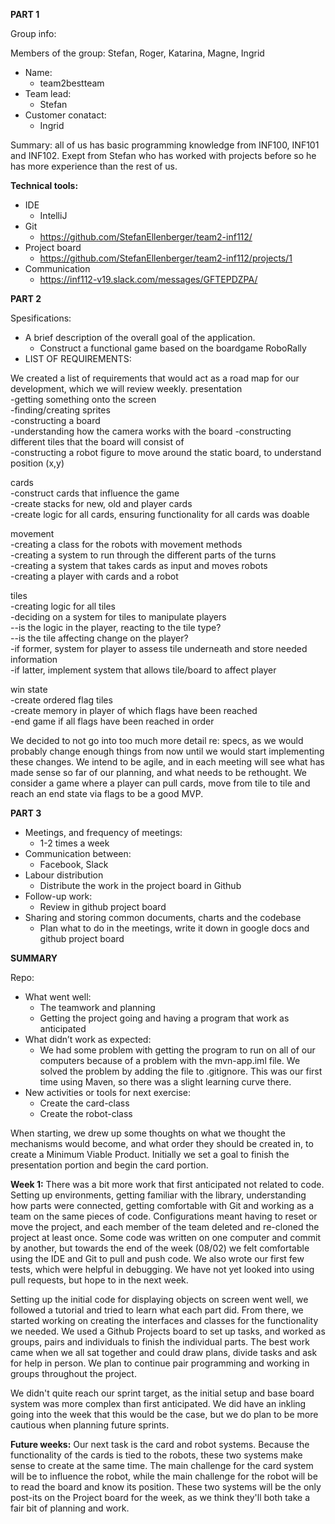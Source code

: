 
**PART 1**

Group info:

Members of the group:
 Stefan, Roger, Katarina, Magne, Ingrid
* Name:
  * team2bestteam
* Team lead:
  * Stefan
* Customer conatact:
  * Ingrid
  
Summary: all of us has basic programming knowledge from INF100, INF101 and INF102. Exept from Stefan who has worked with projects before so he has more experience than the rest of us.


**Technical tools:**
* IDE
  * IntelliJ
* Git
  * https://github.com/StefanEllenberger/team2-inf112/
* Project board
  * https://github.com/StefanEllenberger/team2-inf112/projects/1
* Communication 
  * https://inf112-v19.slack.com/messages/GFTEPDZPA/


**PART 2**

Spesifications:
* A brief description of the overall goal of the application. 
  * Construct a functional game based on the boardgame RoboRally
* LIST OF REQUIREMENTS:

We created a list of requirements that would act as a road map for our development, which we will review weekly.
presentation  
-getting something onto the screen  
-finding/creating sprites  
-constructing a board  
-understanding how the camera works with the board
-constructing different tiles that the board will consist of   
-constructing a robot figure to move around the static board, to understand position (x,y)  

cards   
-construct cards that influence the game  
-create stacks for new, old and player cards  
-create logic for all cards, ensuring functionality for all cards was doable

movement  
-creating a class for the robots with movement methods  
-creating a system to run through the different parts of the turns  
-creating a system that takes cards as input and moves robots  
-creating a player with cards and a robot

tiles  
-creating logic for all tiles  
-deciding on a system for tiles to manipulate players  
--is the logic in the player, reacting to the tile type?  
--is the tile affecting change on the player?  
-if former, system for player to assess tile underneath and store needed information  
-if latter, implement system that allows tile/board to affect player

win state  
-create ordered flag tiles   
-create memory in player of which flags have been reached  
-end game if all flags have been reached in order


We decided to not go into too much more detail re: specs, as we would probably change enough things from now until we would start implementing these changes. We intend to be agile, and in each meeting will see what has made sense so far of our planning, and what needs to be rethought.  We consider a game where a player can pull cards, move from tile to tile and reach an end state via flags to be a good MVP.



**PART 3**

* Meetings, and frequency of meetings: 
  * 1-2 times a week
* Communication between: 
  * Facebook, Slack
* Labour distribution 
  * Distribute the work in the project board in Github
* Follow-up work:
  * Review in github project board
* Sharing and storing common documents, charts and the codebase
  * Plan what to do in the meetings, write it down in google docs and github project board

**SUMMARY**

Repo:
* What went well:
  * The teamwork and planning
  * Getting the project going and having a program that work as anticipated
* What didn’t work as expected:
  * We had some problem with getting the program to run on all of our computers because of a problem with the mvn-app.iml file. We solved the problem by adding the file to .gitignore. This was our first time using Maven, so there was a slight learning curve there.   
* New activities or tools for next exercise:
  * Create the card-class
  * Create the robot-class

When starting, we drew up some thoughts on what we thought the mechanisms would become, and what order they should be created in, to create a Minimum Viable Product. Initially we set a goal to finish the presentation portion and begin the card portion.


**Week 1:**
There was a bit more work that first anticipated not related to code. Setting up environments, getting familiar with the library, understanding how parts were connected, getting comfortable with Git and working as a team on the same pieces of code. Configurations meant having to reset or move the project, and each member of the team deleted and re-cloned the project at least once. Some code was written on one computer and commit by another, but towards the end of the week (08/02) we felt comfortable using the IDE and Git to pull and push code. We also wrote our first few tests, which were helpful in debugging. We have not yet looked into using pull requests, but hope to in the next week. 

Setting up the initial code for displaying objects on screen went well, we followed a tutorial and tried to learn what each part did. From there, we started working on creating the interfaces and classes for the functionality we needed. We used a Github  Projects board to set up tasks, and worked as groups, pairs and individuals to finish the individual parts. The best work came when we all sat together and could draw plans, divide tasks and ask for help in person. We plan to continue pair programming and working in groups throughout the project. 

We didn't quite reach our sprint target, as the initial setup and base board system was more complex than first anticipated. We did have an inkling going into the week that this would be the case, but we do plan to be more cautious when planning future sprints. 

**Future weeks:**
Our next task is the card and robot systems. Because the functionality of the cards is tied to the robots, these two systems make sense to create at the same time. The main challenge for the card system will be to influence the robot, while the main challenge for the robot will be to read the board and know its position. These two systems will be the only post-its on the Project board for the week, as we think they'll both take a fair bit of planning and work. 

